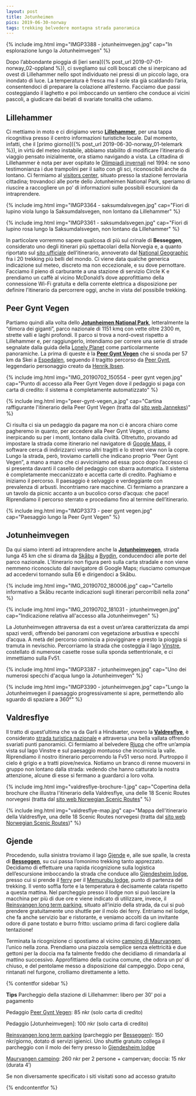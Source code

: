 ```yaml
---
layout: post
title: Jotunheimen
pics: 2019-06-30-norway
tags: trekking belvedere montagna strada panoramica
---
```


{% include img.html img="IMGP3388 - jotunheimvegen.jpg" cap="In esplorazione lungo la Jotunheimvegen" %}

Dopo l’abbondante pioggia di [ieri sera]({% post_url 2019-07-01-norway_02-oppland %}), ci svegliamo sui colli boscati che si inerpicano ad ovest di Lillehammer nello spot individuato nei pressi di un piccolo lago, ora inondato di luce. La temperatura è fresca ma il sole sta già scaldando l’aria, consentendoci di preparare la colazione all’esterno. Facciamo due passi costeggiando il laghetto e poi imboccando un sentiero che conduce ai vicini pascoli, a giudicare dai belati di svariate tonalità che udiamo.

## Lillehammer

Ci mettiamo in moto e ci dirigiamo verso [**Lillehammer**](https://www.visitnorway.com/places-to-go/eastern-norway/the-lillehammer-region/), per una tappa ricognitiva presso il centro informazioni turistiche locale. Dal momento, infatti, che il [primo giorno]({% post_url 2019-06-30-norway_01-telemark %}), in virtù del meteo instabile, abbiamo stabilito di modificare l’itinerario di viaggio pensato inizialmente, ora stiamo navigando a vista. La cittadina di Lillehammer è nota per aver ospitato le [Olimpiadi invernali](https://it.wikipedia.org/wiki/XVII_Giochi_olimpici_invernali) nel 1994: ne sono testimonianza i due trampolini per il salto con gli sci, riconoscibili anche da lontano. Ci fermiamo al [visitors center](https://en.lillehammer.com/?_ga=2.220187929.1600739022.1563625152-1046737073.1563625152), situato presso la stazione ferroviaria cittadina; trovandoci alle porte dello Jotunheimen National Park, speriamo di riuscire a raccogliere un po’ di informazioni sulle possibili escursioni da intraprendere.

{% include img.html img="IMGP3364 - saksumdalsvegen.jpg" cap="Fiori di lupino viola lungo la Saksumdalsvegen, non lontano da Lillehammer" %}

{% include img.html img="IMGP3361 - saksumdalsvegen.jpg" cap="Fiori di lupino rosa lungo la Saksumdalsvegen, non lontano da Lillehammer" %}

In particolare vorremmo sapere qualcosa di più sul crinale di **Besseggen**, considerato uno degli itinerari più spettacolari della Norvegia e, a quanto riportato sul [sito ufficiale](https://besseggen.net/?lang=en) dell’itinerario, annoverato dal [National Geographic](https://www.nationalgeographic.com/adventure/article/worlds-thrilling-hikes-trails) fra i 20 trekking più belli del mondo. Ci viene data qualche generica indicazione sul meteo, discreto ma non eccezionale, e su dove pernottare. Facciamo il pieno di carburante a una stazione di servizio Circle K e prendiamo un caffè al vicino McDonald’s dove approfittiamo della connessione Wi-Fi gratuita e della corrente elettrica a disposizione per definire l’itinerario da percorrere oggi, anche in vista del possibile trekking.

## Peer Gynt Vegen

Partiamo quindi alla volta dello [**Jotunheimen National Park**](https://jotunheimen.com/en/), letteralmente la “dimora dei giganti”, parco nazionale di 1151 kmq con vette oltre 2300 m, strette valli e laghi profondi. Il parco si trova a nord-ovest rispetto a Lillehammer e, per raggiungerlo, intendiamo per correre una serie di strade segnalate dalla guida della [Lonely Planet](https://shop.lonelyplanetitalia.it/prodotto/guida-di-viaggio-norvegia) come particolarmente panoramiche. La prima di queste è la [**Peer Gynt Vegen**](http://www.peergyntvegen.no/) che si snoda per 57 km da Skei a [Espedalen](https://en.wikipedia.org/wiki/Espedalen), seguendo il tragitto percorso da [Peer Gynt](https://it.wikipedia.org/wiki/Peer_Gynt), leggendario personaggio creato da [Henrik Ibsen](https://it.wikipedia.org/wiki/Henrik_Ibsen).

{% include img.html img="IMG_20190702_150554 - peer gynt vegen.jpg" cap="Punto di accesso alla Peer Gynt Vegen dove il pedaggio si paga con carta di credito: il sistema è completamente automatizzato" %}

{% include img.html img="peer-gynt-vegen_a.jpg" cap="Cartina raffigurante l'itinerario della Peer Gynt Vegen (tratta dal [sito web Jannekes](http://www.jannekeswereld.nl/2015/06/13/peer-gynt-vegen-bergweg-noorwegen/))" %}

Ci risulta ci sia un pedaggio da pagare ma non ci è ancora chiaro come pagheremo in quanto, per accedere alla Peer Gynt Vegen, ci stiamo inerpicando su per i monti, lontano dalla civiltà. Oltretutto, provando ad impostare la strada come itinerario nel navigatore di [Google Maps](https://www.google.com/maps/@44.4786135,11.3724806,15z), il software cerca di indirizzarci verso altri tragitti e lo street view non la copre. Lungo la strada, però, troviamo cartelli che indicano proprio “Peer Gynt Vegen”, a mano a mano che ci avviciniamo ad essa: poco dopo l’accesso ci si presenta davanti il casello del pedaggio con sbarra automatica. Il sistema è completamente meccanizzato e accetta carte di credito. Paghiamo e iniziamo il percorso. Il paesaggio è selvaggio e verdeggiante con prevalenza di arbusti. Incontriamo rare macchine. Ci fermiamo a pranzare a un tavolo da picnic accanto a un bucolico corso d’acqua: che pace! Riprendiamo il percorso sterrato e procediamo fino al termine dell’itinerario.

{% include img.html img="IMGP3373 - peer gynt vegen.jpg" cap="Paesaggio lungo la Peer Gynt Vegen" %}

## Jotunheimvegen

Da qui siamo intenti ad intraprendere anche la [**Jotunheimvegen**](https://jotunheimvegen.no/), strada lunga 45 km che si dirama da [Skåbu](https://en.wikipedia.org/wiki/Sk%C3%A5bu) a [Bygdin](https://en.wikipedia.org/wiki/Bygdin), conducendoci alle porte del parco nazionale. L’itinerario non figura però sulla carta stradale e non viene nemmeno riconosciuto dal navigatore di Google Maps; riusciamo comunque ad accedervi tornando sulla E6 e dirigendoci a Skåbu.

{% include img.html img="IMG_20190702_180006.jpg" cap="Cartello informativo a Skåbu recante indicazioni sugli itinerari percorribili nella zona" %}

{% include img.html img="IMG_20190702_181031 - jotunheimvegen.jpg" cap="Indicazione relativa all'accesso alla Jotunheimvegen" %}

La Jotunheimvegen attraversa da est a ovest un’area caratterizzata da ampi spazi verdi, offrendo bei panorami con vegetazione arbustiva e specchi d’acqua. A metà del percorso comincia a piovigginare e presto la pioggia si tramuta in nevischio. Percorriamo la strada che costeggia il lago [Vinstre](https://en.wikipedia.org/wiki/Vinstre), costellato di numerose casette rosse sulla sponda settentrionale, e ci immettiamo sulla Fv51.

{% include img.html img="IMGP3387 - jotunheimvegen.jpg" cap="Uno dei numerosi specchi d'acqua lungo la Jotunheimvegen" %}

{% include img.html img="IMGP3390 - jotunheimvegen.jpg" cap="Lungo la Jotunheimvegen il paesaggio progressivamente si apre, permettendo allo sguardo di spaziare a 360°" %}

## Valdresflye

Il tratto di quest’ultima che va da Garli a Hindsæter, ovvero la [**Valdresflye**](https://www.nasjonaleturistveger.no/en/routes/valdresflye), è considerato [strada turistica nazionale](https://www.nasjonaleturistveger.no/en/routes) e attraversa una bella vallata offrendo svariati punti panoramici. Ci fermiamo al belvedere [Rjupa](https://www.nasjonaleturistveger.no/en/routes/valdresflye?attraction=Rjupa) che offre un’ampia vista sul lago Vinstre e sul paesaggio montuoso che incornicia la valle. Riprendiamo il nostro itinerario percorrendo la Fv51 verso nord. Purtroppo il cielo è grigio e a tratti piove/nevica. Notiamo un branco di renne muoversi in gruppo non lontano dalla strada: vedendo che hanno catturato la nostra attenzione, alcune di esse si fermano a guardarci a loro volta.

{% include img.html img="valdresflye-brochure-1.jpg" cap="Copertina della brochure che illustra l'itinerario della Valdresflye, una delle 18 Scenic Routes norvegesi (tratta dal [sito web Norwegian Scenic Routes](https://www.nasjonaleturistveger.no/en/routes/valdresflye)" %}

{% include img.html img="valdresflye-map.jpg" cap="Mappa dell'itinerario della Valdresflye, una delle 18 Scenic Routes norvegesi (tratta dal [sito web Norwegian Scenic Routes](https://www.nasjonaleturistveger.no/en/routes/valdresflye))" %}

## Gjende

Procedendo, sulla sinistra troviamo il lago [Gjende](https://en.wikipedia.org/wiki/Gjende) e, alle sue spalle, la cresta di [**Besseggen**](https://www.youtube.com/watch?v=wPxlB2YwLH4), su cui passa l’omonimo trekking tanto apprezzato. Decidiamo di effettuare una rapida ricognizione sulla logistica dell’escursione imboccando la strada che conduce allo [Gjendesheim lodge](https://gjendesheim.dnt.no/en/), presso cui si prende il [ferry](https://www.gjende.no/en/) per il [Memurubu lodge](https://www.memurubu.no/), punto di partenza del trekking. Il vento soffia forte e la temperatura è decisamente calata rispetto a questa mattina. Nel parcheggio presso il lodge non si può lasciare la macchina per più di due ore e viene indicato di utilizzare, invece, il [Reinsvangen long term parking](https://www.besseggen1743.no/en/home), situato all’inizio della strada, da cui si può prendere gratuitamente uno shuttle per il molo dei ferry. Entriamo nel lodge, che fa anche servizio bar e ristorante, e veniamo accolti da un invitante odore di pane tostato e burro fritto: usciamo prima di farci cogliere dalla tentazione!

Terminata la ricognizione ci spostiamo al vicino [camping di Maurvangen](https://www.maurvangen.no/en/), l’unico nella zona. Prendiamo una piazzola semplice senza elettricità e due gettoni per la doccia ma fa talmente freddo che decidiamo di rimandarla al mattino successivo. Approfittiamo della cucina comune, che odora un po’ di chiuso, e del pentolame messo a disposizione dal campeggio. Dopo cena, rintanati nel furgone, crolliamo direttamente a letto.  

{% contentfor sidebar %}

**Tips**
Parcheggio della stazione di Lillehammer: libero per 30' poi a pagamento

Pedaggio [Peer Gynt Vegen](http://www.peergyntvegen.no/): 85 nkr (solo carta di credito)

Pedaggio [Jotunheimvegen]: 100 nkr  (solo carta di credito)

[Reinsvangen long term parking](https://www.besseggen1743.no/en/home) (parcheggio per [Besseggen](https://besseggen.net/?lang=en)): 150 nkr/giorno, dotato di servizi igienici. Uno shuttle gratuito collega il parcheggio con il molo dei ferry presso lo [Gjendesheim lodge](https://gjendesheim.dnt.no/en/)

[Maurvangen camping](https://www.maurvangen.no/en/):  260 nkr  per 2 persone + campervan;  doccia: 15 nkr (durata 4′)

Se non diversamente specificato i siti visitati sono ad accesso gratuito

{% endcontentfor %}
